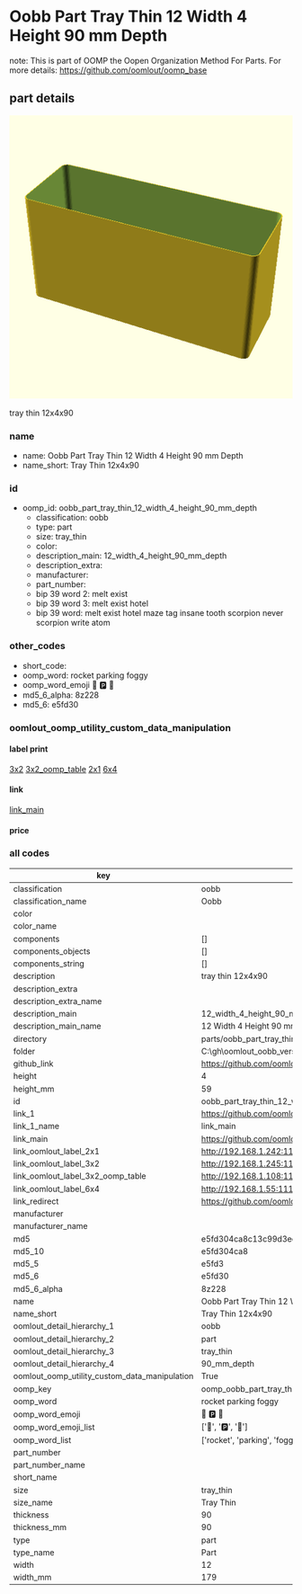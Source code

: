 # Oobb Part Tray Thin 12 Width 4 Height 90 mm Depth  

note: This is part of OOMP the Oopen Organization Method For Parts. For more details: https://github.com/oomlout/oomp_base

##  part details
  

[![](3dpr.png)](3dpr.png)

tray thin 12x4x90



### name
* name: Oobb Part Tray Thin 12 Width 4 Height 90 mm Depth
* name_short: Tray Thin 12x4x90 
### id
* oomp_id: oobb_part_tray_thin_12_width_4_height_90_mm_depth
  * classification: oobb
  * type: part
  * size: tray_thin
  * color: 
  * description_main: 12_width_4_height_90_mm_depth
  * description_extra: 
  * manufacturer: 
  * part_number: 
  * bip 39 word 2: melt exist
  * bip 39 word 3: melt exist hotel
  * bip 39 word: melt exist hotel maze tag insane tooth scorpion never scorpion write atom

### other_codes
* short_code: 
* oomp_word: rocket parking foggy
* oomp_word_emoji :rocket: :parking: :foggy:
* md5_6_alpha: 8z228
* md5_6: e5fd30






### oomlout_oomp_utility_custom_data_manipulation
#### label print
[3x2](http://192.168.1.245:1112/?label=oomp%208z228)
[3x2_oomp_table](http://192.168.1.108:1112/?label=oomp%208z228)
[2x1](http://192.168.1.242:1112/?label=oomp%208z228)
[6x4](http://192.168.1.55:1112/?label=oomp%208z228)    

#### link

[link_main](https://github.com/oomlout/oomlout_oobb_version_4_generated_parts/tree/main/navigation_oomp/oobb/part/tray_thin/12_width_4_height_90_mm_depth/part)                              

#### price







### all codes 
| key | value |  
| --- | --- |  
| classification | oobb |  
| classification_name | Oobb |  
| color |  |  
| color_name |  |  
| components | [] |  
| components_objects | [] |  
| components_string | [] |  
| description | tray thin 12x4x90 |  
| description_extra |  |  
| description_extra_name |  |  
| description_main | 12_width_4_height_90_mm_depth |  
| description_main_name | 12 Width 4 Height 90 mm Depth |  
| directory | parts/oobb_part_tray_thin_12_width_4_height_90_mm_depth |  
| folder | C:\gh\oomlout_oobb_version_4_generated_parts\parts\oobb_part_tray_thin_12_width_4_height_90_mm_depth |  
| github_link | https://github.com/oomlout/oomlout_oomp_part_src/tree/main/parts/oobb_part_tray_thin_12_width_4_height_90_mm_depth |  
| height | 4 |  
| height_mm | 59 |  
| id | oobb_part_tray_thin_12_width_4_height_90_mm_depth |  
| link_1 | https://github.com/oomlout/oomlout_oobb_version_4_generated_parts/tree/main/navigation_oomp/oobb/part/tray_thin/12_width_4_height_90_mm_depth/part |  
| link_1_name | link_main |  
| link_main | https://github.com/oomlout/oomlout_oobb_version_4_generated_parts/tree/main/navigation_oomp/oobb/part/tray_thin/12_width_4_height_90_mm_depth/part |  
| link_oomlout_label_2x1 | http://192.168.1.242:1112/?label=oomp%208z228 |  
| link_oomlout_label_3x2 | http://192.168.1.245:1112/?label=oomp%208z228 |  
| link_oomlout_label_3x2_oomp_table | http://192.168.1.108:1112/?label=oomp%208z228 |  
| link_oomlout_label_6x4 | http://192.168.1.55:1112/?label=oomp%208z228 |  
| link_redirect | https://github.com/oomlout/oomlout_oobb_version_4_generated_parts/tree/main/parts/oobb_tray_thin_12_04_90 |  
| manufacturer |  |  
| manufacturer_name |  |  
| md5 | e5fd304ca8c13c99d3ee9898dc53f455 |  
| md5_10 | e5fd304ca8 |  
| md5_5 | e5fd3 |  
| md5_6 | e5fd30 |  
| md5_6_alpha | 8z228 |  
| name | Oobb Part Tray Thin 12 Width 4 Height 90 mm Depth |  
| name_short | Tray Thin 12x4x90  |  
| oomlout_detail_hierarchy_1 | oobb |  
| oomlout_detail_hierarchy_2 | part |  
| oomlout_detail_hierarchy_3 | tray_thin |  
| oomlout_detail_hierarchy_4 | 90_mm_depth |  
| oomlout_oomp_utility_custom_data_manipulation | True |  
| oomp_key | oomp_oobb_part_tray_thin_12_width_4_height_90_mm_depth |  
| oomp_word | rocket parking foggy |  
| oomp_word_emoji | :rocket: :parking: :foggy: |  
| oomp_word_emoji_list | [':rocket:', ':parking:', ':foggy:'] |  
| oomp_word_list | ['rocket', 'parking', 'foggy'] |  
| part_number |  |  
| part_number_name |  |  
| short_name |  |  
| size | tray_thin |  
| size_name | Tray Thin |  
| thickness | 90 |  
| thickness_mm | 90 |  
| type | part |  
| type_name | Part |  
| width | 12 |  
| width_mm | 179 |  
